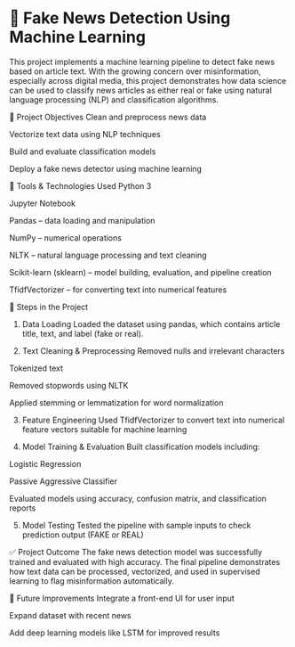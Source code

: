 # 📰 Fake News Detection Using Machine Learning
This project implements a machine learning pipeline to detect fake news based on article text. With the growing concern over misinformation, especially across digital media, this project demonstrates how data science can be used to classify news articles as either real or fake using natural language processing (NLP) and classification algorithms.

🎯 Project Objectives
Clean and preprocess news data

Vectorize text data using NLP techniques

Build and evaluate classification models

Deploy a fake news detector using machine learning

🧰 Tools & Technologies Used
Python 3

Jupyter Notebook

Pandas – data loading and manipulation

NumPy – numerical operations

NLTK – natural language processing and text cleaning

Scikit-learn (sklearn) – model building, evaluation, and pipeline creation

TfidfVectorizer – for converting text into numerical features

🔄 Steps in the Project
1. Data Loading
Loaded the dataset using pandas, which contains article title, text, and label (fake or real).

2. Text Cleaning & Preprocessing
Removed nulls and irrelevant characters

Tokenized text

Removed stopwords using NLTK

Applied stemming or lemmatization for word normalization

3. Feature Engineering
Used TfidfVectorizer to convert text into numerical feature vectors suitable for machine learning

4. Model Training & Evaluation
Built classification models including:

Logistic Regression

Passive Aggressive Classifier

Evaluated models using accuracy, confusion matrix, and classification reports

5. Model Testing
Tested the pipeline with sample inputs to check prediction output (FAKE or REAL)

✅ Project Outcome
The fake news detection model was successfully trained and evaluated with high accuracy. The final pipeline demonstrates how text data can be processed, vectorized, and used in supervised learning to flag misinformation automatically.

📌 Future Improvements
Integrate a front-end UI for user input

Expand dataset with recent news

Add deep learning models like LSTM for improved results

